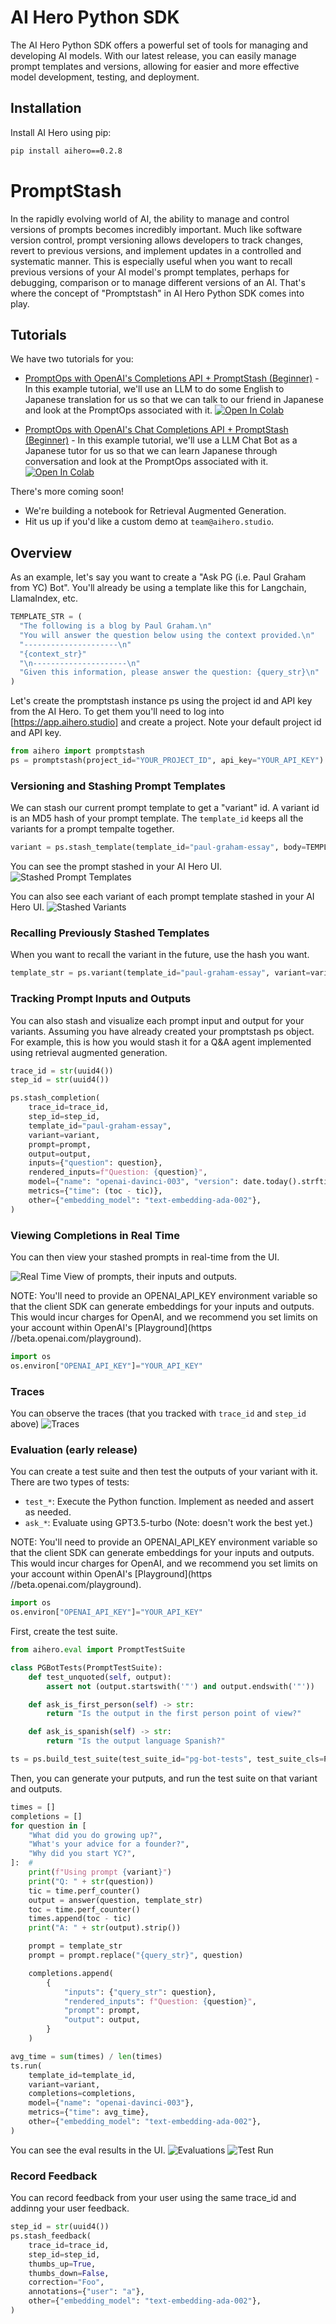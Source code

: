 # AI Hero Python SDK
The AI Hero Python SDK offers a powerful set of tools for managing and developing AI models. With our latest release, you can easily manage prompt templates and versions, allowing for easier and more effective model development, testing, and deployment.

## Installation
Install AI Hero using pip:
```bash
pip install aihero==0.2.8
```


# PromptStash
In the rapidly evolving world of AI, the ability to manage and control versions of prompts becomes incredibly important. Much like software version control, prompt versioning allows developers to track changes, revert to previous versions, and implement updates in a controlled and systematic manner. This is especially useful when you want to recall previous versions of your AI model's prompt templates, perhaps for debugging, comparison or to manage different versions of an AI. That's where the concept of "Promptstash" in AI Hero Python SDK comes into play. 

## Tutorials
We have two tutorials for you:
- [PromptOps with OpenAI's Completions API + PromptStash (Beginner)](examples/PromptOps_with_OpenAI_Completions_API_+_PromptStash_(Beginner).ipynb) - In this example tutorial, we'll use an LLM to do some English to Japanese translation for us so that we can talk to our friend in Japanese and look at the PromptOps associated with it. [![Open In Colab](https://colab.research.google.com/assets/colab-badge.svg)](https://colab.research.google.com/github/ai-hero/python-client-sdk/blob/main/examples/PromptOps_with_OpenAI_Completions_API_%2B_PromptStash_%28Beginner%29.ipynb)

- [PromptOps with OpenAI's Chat Completions API + PromptStash (Beginner)](examples/PromptOps_with_OpenAI_Chat_Completions_API_+_PromptStash_(Beginner).ipynb) - In this example tutorial, we'll use a LLM Chat Bot as a Japanese tutor for us so that we can learn Japanese through conversation and look at the PromptOps associated with it. [![Open In Colab](https://colab.research.google.com/assets/colab-badge.svg)](https://colab.research.google.com/github/ai-hero/python-client-sdk/blob/main/examples/PromptOps_with_OpenAI_Chat_Completions_API_%2B_PromptStash_%28Beginner%29.ipynb)

There's more coming soon! 
- We're building a notebook for Retrieval Augmented Generation. 
- Hit us up if you'd like a custom demo at `team@aihero.studio`.

## Overview
As an example, let's say you want to create a "Ask PG (i.e. Paul Graham from YC) Bot". You'll already be using a template like this for Langchain, LlamaIndex, etc.
```python
TEMPLATE_STR = (
  "The following is a blog by Paul Graham.\n"
  "You will answer the question below using the context provided.\n"
  "---------------------\n"
  "{context_str}"
  "\n---------------------\n"
  "Given this information, please answer the question: {query_str}\n"
)
```

Let's create the promptstash instance ps using the project id and API key from the AI Hero. To get them you'll need to log into [https://app.aihero.studio] and create a project. Note your default project id and API key. 
```python
from aihero import promptstash
ps = promptstash(project_id="YOUR_PROJECT_ID", api_key="YOUR_API_KEY")
```

### Versioning and Stashing Prompt Templates
We can stash our current prompt template to get a "variant" id. A variant id is an MD5 hash of your prompt template. The `template_id` keeps all the variants for a prompt tempalte together.

```python
variant = ps.stash_template(template_id="paul-graham-essay", body=TEMPLATE_STR)
```

You can see the prompt stashed in your AI Hero UI. 
![Stashed Prompt Templates](assets/templates.png)


You can also see each variant of each prompt template stashed in your AI Hero UI. 
![Stashed Variants](assets/variants.png)

### Recalling Previously Stashed Templates

When you want to recall the variant in the future, use the hash you want.
```python
template_str = ps.variant(template_id="paul-graham-essay", variant=variant)
```

### Tracking Prompt Inputs and Outputs
You can also stash and visualize each prompt input and output for your variants. Assuming you have already created your promptstash ps object. For example, this is how you would stash it for a Q&A agent implemented using retrieval augmented generation.
```python
trace_id = str(uuid4())
step_id = str(uuid4())

ps.stash_completion(
    trace_id=trace_id,
    step_id=step_id,
    template_id="paul-graham-essay",
    variant=variant,
    prompt=prompt,
    output=output,
    inputs={"question": question},
    rendered_inputs=f"Question: {question}",
    model={"name": "openai-davinci-003", "version": date.today().strftime("%Y-%m-%d")},
    metrics={"time": (toc - tic)},
    other={"embedding_model": "text-embedding-ada-002"},
)
```

### Viewing Completions in Real Time

You can then view your stashed prompts in real-time from the UI.

![Real Time View of prompts, their inputs and outputs.](assets/tsne.png)

NOTE: You'll need to provide an OPENAI_API_KEY environment variable so that the client SDK can generate embeddings for your inputs and outputs. This would incur charges for OpenAI, and we recommend you set limits on your account within OpenAI's [Playground](https //beta.openai.com/playground).
```python
import os
os.environ["OPENAI_API_KEY"]="YOUR_API_KEY"
```

### Traces
You can observe the traces (that you tracked with `trace_id` and `step_id` above)
![Traces](assets/traces.png) 


### Evaluation (early release)

You can create a test suite and then test the outputs of your variant with it. There are two types of tests:
- `test_*`: Execute the Python function. Implement as needed and assert as needed.
- `ask_*`: Evaluate using GPT3.5-turbo (Note: doesn't work the best yet.)

NOTE: You'll need to provide an OPENAI_API_KEY environment variable so that the client SDK can generate embeddings for your inputs and outputs. This would incur charges for OpenAI, and we recommend you set limits on your account within OpenAI's [Playground](https //beta.openai.com/playground).
```python
import os
os.environ["OPENAI_API_KEY"]="YOUR_API_KEY"
```

First, create the test suite.
```python
from aihero.eval import PromptTestSuite

class PGBotTests(PromptTestSuite):
    def test_unquoted(self, output):
        assert not (output.startswith('"') and output.endswith('"'))

    def ask_is_first_person(self) -> str:        
        return "Is the output in the first person point of view?"

    def ask_is_spanish(self) -> str:
        return "Is the output language Spanish?"

ts = ps.build_test_suite(test_suite_id="pg-bot-tests", test_suite_cls=PGBotTests)
```

Then, you can generate your putputs, and run the test suite on that variant and outputs.
```python
times = []
completions = []
for question in [
    "What did you do growing up?",
    "What's your advice for a founder?",
    "Why did you start YC?",
]:  #
    print(f"Using prompt {variant}")
    print("Q: " + str(question))
    tic = time.perf_counter()
    output = answer(question, template_str)
    toc = time.perf_counter()
    times.append(toc - tic)
    print("A: " + str(output).strip())

    prompt = template_str
    prompt = prompt.replace("{query_str}", question)

    completions.append(
        {
            "inputs": {"query_str": question},
            "rendered_inputs": f"Question: {question}",
            "prompt": prompt,
            "output": output,
        }
    )

avg_time = sum(times) / len(times)
ts.run(
    template_id=template_id,
    variant=variant,
    completions=completions,
    model={"name": "openai-davinci-003"},
    metrics={"time": avg_time},
    other={"embedding_model": "text-embedding-ada-002"},
)
```

You can see the eval results in the UI.
![Evaluations](assets/evals.png) 
![Test Run](assets/eval.png) 

### Record Feedback
You can record feedback from your user using the same trace_id and addinng your user feedback.
```python
step_id = str(uuid4())
ps.stash_feedback(
    trace_id=trace_id,
    step_id=step_id,
    thumbs_up=True,
    thumbs_down=False,
    correction="Foo",
    annotations={"user": "a"},
    other={"embedding_model": "text-embedding-ada-002"},
)
```
